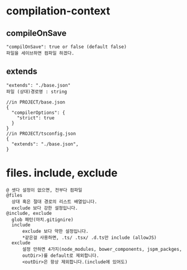 # compilation-context

## compileOnSave
```plaintext
"compilOnSave": true or false (default false)  
파일을 세이브하면 컴파일 하겠다.
```

## extends
```plaintext
"extends": "./base.json"
파일 (상대)경로명 : string  

//in PROJECT/base.json
{
  "compilerOptions": {
    "strict": true
  }
}
//in PROJECT/tsconfig.json
{
  "extends": "./base.json",
}
```

# files. include, exclude
```plaintext
@ 셋다 설정이 없으면, 전부다 컴파일
@files
  상대 혹은 절대 경로의 리스트 배열입니다.
  exclude 보다 강한 설정입니다.
@include, exclude
  glob 패턴(마치.gitignire)
  include
      exclude 보다 약한 설정입니다.
      *같은걸 사용하면, .ts/ .tsx/ .d.ts만 include (allowJS)
  exclude
      설정 안하면 4가지(node_modules, bower_components, jspm_packges,
      outDir>)를 default로 제외합니다.
      <outDir>은 항상 제외합니다.(include에 있어도)

```
